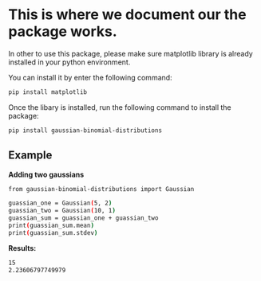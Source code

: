 # This is where we document our the package works.

In other to use this package, please make sure matplotlib library is already installed in your python environment.

You can install it by enter the following command:
```bash
pip install matplotlib
```

Once the libary is installed, run the following command to install the package:
```bash
pip install gaussian-binomial-distributions
```

## Example

**Adding two gaussians**

```bash
from gaussian-binomial-distributions import Gaussian

guassian_one = Gaussian(5, 2)
guassian_two = Gaussian(10, 1)
guassian_sum = guassian_one + guassian_two
print(guassian_sum.mean)
print(guassian_sum.stdev)
```
**Results:**

```bash
15
2.23606797749979
```